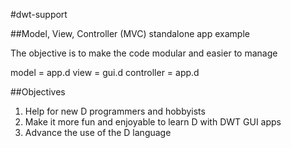 #dwt-support

##Model, View, Controller (MVC) standalone app example 

The objective is to make the code modular and easier to manage

model       = app.d
view        = gui.d
controller  = app.d

##Objectives
 1. Help for new D programmers and hobbyists
 2. Make it more fun and enjoyable to learn D with DWT GUI apps
 3. Advance the use of the D language
